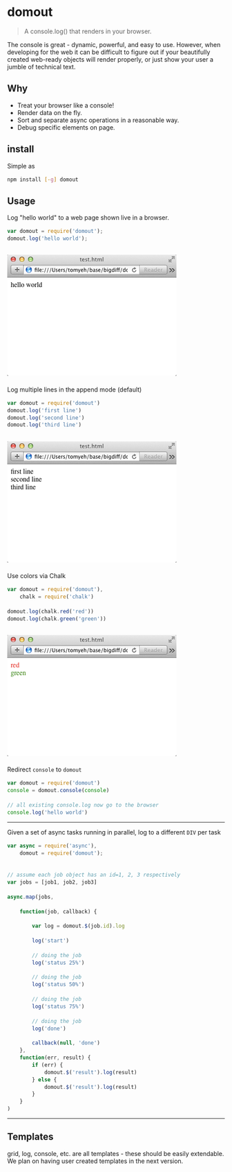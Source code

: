 # domout

> A console.log() that renders in your browser. 

The console is great - dynamic, powerful, and easy to use. However, when developing 
for the web it can be difficult to figure out if your beautifully created web-ready 
objects will render properly, or just show your user a jumble of technical text. 


## Why
- Treat your browser like a console!
- Render data on the fly.
- Sort and separate async operations in a reasonable way.
- Debug specific elements on page. 

## install
Simple as 
```sh
npm install [-g] domout
```

## Usage

Log "hello world" to a web page shown live in a browser.

```javascript
var domout = require('domout');
domout.log('hello world');
```
![hello](assets/helloworld.png)
---

Log multiple lines in the append mode (default)

```javascript
var domout = require('domout')
domout.log('first line')
domout.log('second line')
domout.log('third line')
```

![append](assets/append.png)
---

Use colors via Chalk

```javascript
var domout = require('domout'),
	chalk = require('chalk')

domout.log(chalk.red('red'))
domout.log(chalk.green('green'))
```
![chalk](assets/chalk.png)
---

Redirect `console` to `domout`

```javascript
var domout = require('domout')
console = domout.console(console)

// all existing console.log now go to the browser
console.log('hello world')
```
---

Given a set of async tasks running in parallel, log to a different `DIV` per task

```javascript
var async = require('async'),
    domout = require('domout');


// assume each job object has an id=1, 2, 3 respectively
var jobs = [job1, job2, job3]

async.map(jobs,

    function(job, callback) {

        var log = domout.$(job.id).log

        log('start')

        // doing the job
        log('status 25%')

        // doing the job
        log('status 50%')

        // doing the job
        log('status 75%')

        // doing the job
        log('done')

        callback(null, 'done')
    },
    function(err, result) {
        if (err) {
            domout.$('result').log(result)
        } else {
            domout.$('result').log(result)
        }
    }
)
```
---
## Templates 
grid, log, console, etc. are all templates - these should be easily extendable. We plan on having user created templates in the next version.
